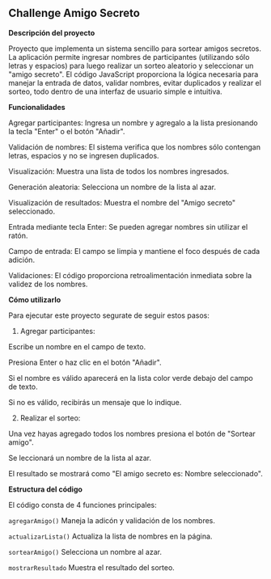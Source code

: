 ## Challenge Amigo Secreto

**Descripción del proyecto**

Proyecto que implementa un sistema sencillo para sortear amigos secretos. La aplicación permite ingresar nombres de participantes (utilizando sólo letras y espacios) para luego realizar un sorteo aleatorio y seleccionar un "amigo secreto".
El código JavaScript proporciona la lógica necesaria para manejar la entrada de datos, validar nombres, evitar duplicados y realizar el sorteo, todo dentro de una interfaz de usuario simple e intuitiva.

**Funcionalidades**

Agregar participantes: Ingresa un nombre y agregalo a la lista presionando la tecla "Enter" o el botón "Añadir".

Validación de nombres: El sistema verifica que los nombres sólo contengan letras, espacios y no se ingresen duplicados.  

Visualización: Muestra una lista de todos los nombres ingresados. 

Generación aleatoria: Selecciona un nombre de la lista al azar. 

Visualización de resultados: Muestra el nombre del "Amigo secreto" seleccionado. 

Entrada mediante tecla Enter: Se pueden agregar nombres sin utilizar el ratón. 

Campo de entrada: El campo se limpia y mantiene el foco después de cada adición. 

Validaciones: El código proporciona retroalimentación inmediata sobre la validez de los nombres. 

**Cómo utilizarlo**

Para ejecutar este proyecto segurate de seguir estos pasos:

1. Agregar participantes:

Escribe un nombre en el campo de texto. 

Presiona Enter o haz clic en el botón "Añadir".

Si el nombre es válido aparecerá en la lista color verde debajo del campo de texto. 

Si no es válido, recibirás un mensaje que lo indique. 

2. Realizar el sorteo:

Una vez hayas agregado todos los nombres presiona el botón de "Sortear amigo". 

Se leccionará un nombre de la lista al azar. 

El resultado se mostrará como "El amigo secreto es: Nombre seleccionado".

**Estructura del código**

El código consta de 4 funciones principales:

``agregarAmigo()``
Maneja la adicón y validación de los nombres. 

``actualizarLista()``
Actualiza la lista de nombres en la página. 

``sortearAmigo()``
Selecciona un nombre al azar. 

``mostrarResultado``
Muestra el resultado del sorteo. 
